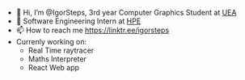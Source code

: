 - 👋 Hi, I’m @IgorSteps, 3rd year Computer Graphics Student at [UEA](https://www.uea.ac.uk/)
- 📍 Software Engineering Intern at [HPE](https://www.hpe.com/uk/en/home.html)
- 📫 How to reach me https://linktr.ee/igorsteps
- Currenly working on:
  - Real Time raytracer
  - Maths Interpreter
  - React Web app

<!---
IgorSteps/IgorSteps is a ✨ special ✨ repository because its `README.md` (this file) appears on your GitHub profile.
You can click the Preview link to take a look at your changes.
--->
